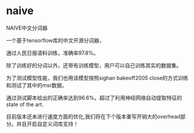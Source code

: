# naive

NAIVE中文分词器

一个基于tensorflow库的中文开源分词器，

通过人民日报语料训练，准确率97.8%。

除了训练好的分词以外，还带有训练模型，用户可以自己训练其实的数据集。

为了测试模型性能，我们也用该模型按照sighan bakeoff2005 close的方式训练和测试了其中的msr数据。

通过测试脚本给出的正确率达到96.6%。超过了利用神经网络自动提取特征的state of the art.

目前版本还未进行速度方面的优化,我们将在下个版本重写开销大的overhead部分。并且开启自定义词库支持！